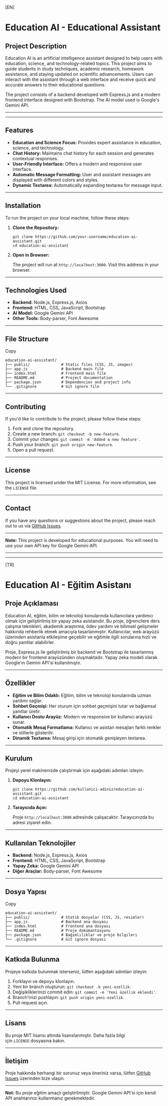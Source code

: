 [EN]

# Education AI - Educational Assistant

## Project Description

Education AI is an artificial intelligence assistant designed to help users with education, science, and technology-related topics. This project aims to guide students in study techniques, academic research, homework assistance, and staying updated on scientific advancements. Users can interact with the assistant through a web interface and receive quick and accurate answers to their educational questions.

The project consists of a backend developed with Express.js and a modern frontend interface designed with Bootstrap. The AI model used is Google's Gemini API.

---



---

## Features

- **Education and Science Focus:** Provides expert assistance in education, science, and technology.
- **Chat History:** Maintains chat history for each session and generates contextual responses.
- **User-Friendly Interface:** Offers a modern and responsive user interface.
- **Automatic Message Formatting:** User and assistant messages are displayed with different colors and styles.
- **Dynamic Textarea:** Automatically expanding textarea for message input.

---

## Installation

To run the project on your local machine, follow these steps:

1. **Clone the Repository:**
    
    ```
    git clone https://github.com/your-username/education-ai-assistant.git
    cd education-ai-assistant
    ```
    
2. **Open in Browser:**
    
    The project will run at `http://localhost:3000`. Visit this address in your browser.
    

---

## Technologies Used

- **Backend:** Node.js, Express.js, Axios
- **Frontend:** HTML, CSS, JavaScript, Bootstrap
- **AI Model:** Google Gemini API
- **Other Tools:** Body-parser, Font Awesome

---

## File Structure

Copy

```
education-ai-assistant/
├── public/              # Static files (CSS, JS, images)
├── app.js               # Backend main file
├── index.html           # Frontend main file
├── README.md            # Project documentation
├── package.json         # Dependencies and project info
└── .gitignore           # Git ignore file
```

---

## Contributing

If you'd like to contribute to the project, please follow these steps:

1. Fork and clone the repository.
2. Create a new branch: `git checkout -b new-feature`.
3. Commit your changes: `git commit -m 'Added a new feature'`.
4. Push your branch: `git push origin new-feature`.
5. Open a pull request.

---

## License

This project is licensed under the MIT License. For more information, see the `LICENSE` file.

---

## Contact

If you have any questions or suggestions about the project, please reach out to us via [GitHub Issues](https://github.com/metehanayhan/Education-AI-Assistant/issues).

---

**Note:** This project is developed for educational purposes. You will need to use your own API key for Google Gemini API.

---
---

[TR]

# Education AI - Eğitim Asistanı

## Proje Açıklaması

Education AI, eğitim, bilim ve teknoloji konularında kullanıcılara yardımcı olmak için geliştirilmiş bir yapay zeka asistanıdır. Bu proje, öğrencilere ders çalışma teknikleri, akademik araştırma, ödev yardımı ve bilimsel gelişmeler hakkında rehberlik etmek amacıyla tasarlanmıştır. Kullanıcılar, web arayüzü üzerinden asistanla etkileşime geçebilir ve eğitimle ilgili sorularına hızlı ve doğru yanıtlar alabilirler.

Proje, Express.js ile geliştirilmiş bir backend ve Bootstrap ile tasarlanmış modern bir frontend arayüzünden oluşmaktadır. Yapay zeka modeli olarak Google'ın Gemini API'si kullanılmıştır.

---

## Özellikler

- **Eğitim ve Bilim Odaklı:** Eğitim, bilim ve teknoloji konularında uzman yardımı sağlar.
- **Sohbet Geçmişi:** Her oturum için sohbet geçmişini tutar ve bağlamsal yanıtlar üretir.
- **Kullanıcı Dostu Arayüz:** Modern ve responsive bir kullanıcı arayüzü sunar.
- **Otomatik Mesaj Formatlama:** Kullanıcı ve asistan mesajları farklı renkler ve stillerle gösterilir.
- **Dinamik Textarea:** Mesaj girişi için otomatik genişleyen textarea.

---

## Kurulum

Projeyi yerel makinenizde çalıştırmak için aşağıdaki adımları izleyin:

1. **Depoyu Klonlayın:**
    
    ```
    git clone https://github.com/kullanici-adiniz/education-ai-assistant.git
    cd education-ai-assistant
    ```
    
2. **Tarayıcıda Açın:**
    
    Proje `http://localhost:3000` adresinde çalışacaktır. Tarayıcınızda bu adresi ziyaret edin.
    

---

## Kullanılan Teknolojiler

- **Backend:** Node.js, Express.js, Axios
- **Frontend:** HTML, CSS, JavaScript, Bootstrap
- **Yapay Zeka:** Google Gemini API
- **Diğer Araçlar:** Body-parser, Font Awesome

---

## Dosya Yapısı

Copy

```
education-ai-assistant/
├── public/              # Statik dosyalar (CSS, JS, resimler)
├── app.js               # Backend ana dosyası
├── index.html           # Frontend ana dosyası
├── README.md            # Proje dokümantasyonu
├── package.json         # Bağımlılıklar ve proje bilgileri
└── .gitignore           # Git ignore dosyası
```

---

## Katkıda Bulunma

Projeye katkıda bulunmak isterseniz, lütfen aşağıdaki adımları izleyin:

1. Forklayın ve depoyu klonlayın.
2. Yeni bir branch oluşturun: `git checkout -b yeni-ozellik`.
3. Değişikliklerinizi commit edin: `git commit -m 'Yeni özellik eklendi'`.
4. Branch'inizi pushlayın: `git push origin yeni-ozellik`.
5. Pull request açın.

---

## Lisans

Bu proje MIT lisansı altında lisanslanmıştır. Daha fazla bilgi için `LICENSE` dosyasına bakın.

---

## İletişim

Proje hakkında herhangi bir sorunuz veya öneriniz varsa, lütfen [GitHub Issues](https://github.com/metehanayhan/Education-AI-Assistant/issues) üzerinden bize ulaşın.

---

**Not:** Bu proje eğitim amaçlı geliştirilmiştir. Google Gemini API'si için kendi API anahtarınızı kullanmanız gerekmektedir.